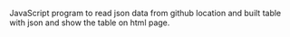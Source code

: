 JavaScript program to read json data from github location and built table with json and show the table on html page.
